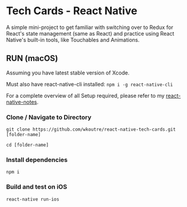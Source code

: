 # Tech Cards - React Native

A simple mini-project to get familiar with switching over to Redux for React's state management (same as React) and practice using React Native's built-in tools, like Touchables and Animations.

## RUN (macOS)

Assuming you have latest stable version of Xcode.

Must also have react-native-cli installed: ```npm i -g react-native-cli```

For a complete overview of all Setup required, please refer to my [react-native-notes](https://github.com/wkoutre/react-native-notes/blob/master/README.md).

### Clone / Navigate to Directory

```git clone https://github.com/wkoutre/react-native-tech-cards.git [folder-name]```

```cd [folder-name]```

### Install dependencies

```npm i ```

### Build and test on iOS

 ```react-native run-ios```
